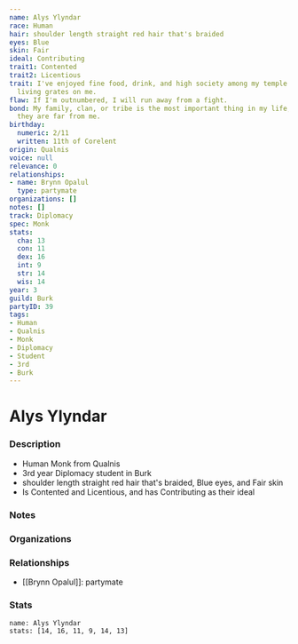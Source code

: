 ```yaml
---
name: Alys Ylyndar
race: Human
hair: shoulder length straight red hair that's braided
eyes: Blue
skin: Fair
ideal: Contributing
trait1: Contented
trait2: Licentious
trait: I've enjoyed fine food, drink, and high society among my temple's elite. Rough
  living grates on me.
flaw: If I'm outnumbered, I will run away from a fight.
bond: My family, clan, or tribe is the most important thing in my life, even when
  they are far from me.
birthday:
  numeric: 2/11
  written: 11th of Corelent
origin: Qualnis
voice: null
relevance: 0
relationships:
- name: Brynn Opalul
  type: partymate
organizations: []
notes: []
track: Diplomacy
spec: Monk
stats:
  cha: 13
  con: 11
  dex: 16
  int: 9
  str: 14
  wis: 14
year: 3
guild: Burk
partyID: 39
tags:
- Human
- Qualnis
- Monk
- Diplomacy
- Student
- 3rd
- Burk
---
```

# Alys Ylyndar
### Description
- Human Monk from Qualnis
- 3rd year Diplomacy student in Burk
- shoulder length straight red hair that's braided, Blue eyes, and Fair skin
- Is Contented and Licentious, and has Contributing as their ideal

### Notes

### Organizations

### Relationships
- [[Brynn Opalul]]: partymate

### Stats
```statblock
name: Alys Ylyndar
stats: [14, 16, 11, 9, 14, 13]
```